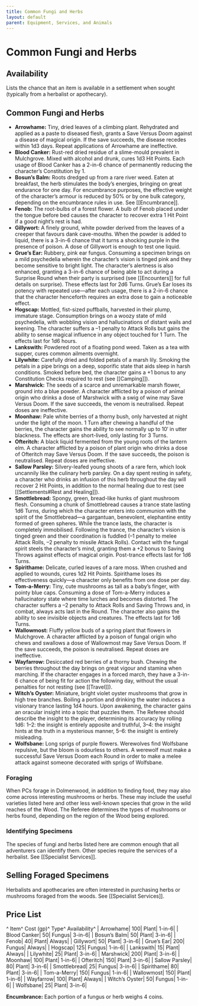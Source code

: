 ```yaml
---
title: Common Fungi and Herbs
layout: default
parent: Equipment, Services, and Animals
---
```


# Common Fungi and Herbs 

## Availability 

Lists the chance that an item is available in a settlement when sought (typically from a herbalist or apothecary).

## Common Fungi and Herbs 

  - **Arrowhame:** Tiny, dried leaves of a climbing plant. Rehydrated and applied as a paste to diseased flesh, grants a Save Versus Doom against a disease of magical origin. If the save succeeds, the disease recedes within 1d3 days. Repeat applications of Arrowhame are ineffective.
  - **Blood Canker:** Rust-red dried residue of a slime-mould prevalent in Mulchgrove. Mixed with alcohol and drunk, cures 1d3 Hit Points. Each usage of Blood Canker has a 2-in-6 chance of permanently reducing the character’s Constitution by 1.
  - **Bosun’s Balm:** Roots dredged up from a rare river weed. Eaten at breakfast, the herb stimulates the body’s energies, bringing on great endurance for one day. For encumbrance purposes, the effective weight of the character’s armour is reduced by 50% or by one bulk category, depending on the encumbrance rules in use. See [[Encumbrance]].
  - **Fenob:** The root-bulbs of a forest flower. A bulb of Fenob placed under the tongue before bed causes the character to recover extra 1 Hit Point if a good night’s rest is had.
  - **Gillywort:** A finely ground, white powder derived from the leaves of a creeper that favours dank cave-mouths. When the powder is added to liquid, there is a 3-in-6 chance that it turns a shocking purple in the presence of poison. A dose of Gillywort is enough to test one liquid.
  - **Grue’s Ear:** Rubbery, pink ear fungus. Consuming a specimen brings on a mild psychedelia wherein the character’s vision is tinged pink and they become sensitive to bright light. The character’s alertness is also enhanced, granting a 3-in-6 chance of being able to act during a Surprise Round when their party is surprised (see [[Encounters]] for full details on surprise). These effects last for 2d6 Turns. Grue’s Ear loses its potency with repeated use—after each usage, there is a 2-in-6 chance that the character henceforth requires an extra dose to gain a noticeable effect.
  - **Hogscap:** Mottled, fist-sized puffballs, harvested in their plump, immature stage. Consumption brings on a woozy state of mild psychedelia, with wobbling vision and hallucinations of distant wails and keening. The character suffers a –1 penalty to Attack Rolls but gains the ability to sense magical influence in any object touched for 1 Turn. The effects last for 1d6 hours.
  - **Lankswith:** Powdered root of a floating pond weed. Taken as a tea with supper, cures common ailments overnight.
  - **Lilywhite:** Carefully dried and folded petals of a marsh lily. Smoking the petals in a pipe brings on a deep, soporific state that aids sleep in harsh conditions. Smoked before bed, the character gains a +1 bonus to any Constitution Checks required to rest (see [[Camping]]).
  - **Marshwick:** The seeds of a scarce and unremarkable marsh flower, ground into a blue powder. A character afflicted by a poison of animal origin who drinks a dose of Marshwick with a swig of wine may Save Versus Doom. If the save succeeds, the venom is neutralised. Repeat doses are ineffective.
  - **Moonhaw:** Pale white berries of a thorny bush, only harvested at night under the light of the moon. 1 Turn after chewing a handful of the berries, the character gains the ability to see normally up to 10′ in utter blackness. The effects are short-lived, only lasting for 3 Turns.
  - **Ofteritch:** A black liquid fermented from the young roots of the lantern elm. A character afflicted by a poison of plant origin who drinks a dose of Ofteritch may Save Versus Doom. If the save succeeds, the poison is neutralised. Repeat doses are ineffective.
  - **Sallow Parsley:** Silvery-leafed young shoots of a rare fern, which look uncannily like the culinary herb parsley. On a day spent resting in safety, a character who drinks an infusion of this herb throughout the day will recover 2 Hit Points, in addition to the normal healing due to rest (see [[Settlements#Rest and Healing]]).
  - **Smottlebread:** Spongy, green, bread-like hunks of giant mushroom flesh. Consuming a chunk of Smottlebread causes a trance state lasting 1d6 Turns, during which the character enters into communion with the spirit of the Smottlebread—a gargantuan, benevolent, elephantine entity formed of green spheres. While the trance lasts, the character is completely immobilised. Following the trance, the character’s vision is tinged green and their coordination is fuddled (–1 penalty to melee Attack Rolls, –2 penalty to missile Attack Rolls). Contact with the fungal spirit steels the character’s mind, granting them a +2 bonus to Saving Throws against effects of magical origin. Post-trance effects last for 1d6 Turns.
  - **Spirithame:** Delicate, curled leaves of a rare moss. When crushed and applied to wounds, cures 1d2 Hit Points. Spirithame loses its effectiveness quickly—a character only benefits from one dose per day.
  - **Tom-a-Merry:** Tiny, cute mushrooms as tall as a baby’s finger, with pointy blue caps. Consuming a dose of Tom-a-Merry induces a hallucinatory state where time lurches and becomes distorted. The character suffers a –2 penalty to Attack Rolls and Saving Throws and, in combat, always acts last in the Round. The character also gains the ability to see invisible objects and creatures. The effects last for 1d6 Turns.
  - **Wallowmost:** Fluffy yellow buds of a spring plant that flowers in Mulchgrove. A character afflicted by a poison of fungal origin who chews and swallows a dose of Wallowmost may Save Versus Doom. If the save succeeds, the poison is neutralised. Repeat doses are ineffective.
  - **Wayfarrow:** Desiccated red berries of a thorny bush. Chewing the berries throughout the day brings on great vigour and stamina when marching. If the character engages in a forced march, they have a 3-in-6 chance of being fit for action the following day, without the usual penalties for not resting (see [[Travel]]).
  - **Witch’s Oyster:** Miniature, bright violet oyster mushrooms that grow in high tree branches. Boiling a portion and drinking the water induces a visionary trance lasting 1d4 hours. Upon awakening, the character gains an oracular insight into a topic that puzzles them. The Referee should describe the insight to the player, determining its accuracy by rolling 1d6: 1–2: the insight is entirely apposite and truthful, 3–4: the insight hints at the truth in a mysterious manner, 5–6: the insight is entirely misleading.
  - **Wolfsbane:** Long sprigs of purple flowers. Werewolves find Wolfsbane repulsive, but the bloom is odourless to others. A werewolf must make a successful Save Versus Doom each Round in order to make a melee attack against someone decorated with sprigs of Wolfsbane.

### Foraging 

When PCs forage in Dolmenwood, in addition to finding food, they may also come across interesting mushrooms or herbs. These may include the useful varieties listed here and other less well-known species that grow in the wild reaches of the Wood. The Referee determines the types of mushrooms or herbs found, depending on the region of the Wood being explored.

### Identifying Specimens 

The species of fungi and herbs listed here are common enough that all adventurers can identify them. Other species require the services of a herbalist. See [[Specialist Services]].

## Selling Foraged Specimens 

Herbalists and apothecaries are often interested in purchasing herbs or mushrooms foraged from the woods. See [[Specialist Services]].

## Price List 

^ Item^ Cost (gp)^ Type^ Availability^
| Arrowhame| 100| Plant| 1-in-6|
| Blood Canker| 50| Fungus| 3-in-6|
| Bosun’s Balm| 50| Plant| 3-in-6|
| Fenob| 40| Plant| Always|
| Gillywort| 50| Plant| 3-in-6|
| Grue’s Ear| 200| Fungus| Always|
| Hogscap| 125| Fungus| 1-in-6|
| Lankswith| 15| Plant| Always|
| Lilywhite| 25| Plant| 3-in-6|
| Marshwick| 200| Plant| 3-in-6|
| Moonhaw| 100| Plant| 1-in-6|
| Ofteritch| 150| Plant| 3-in-6|
| Sallow Parsley| 80| Plant| 3-in-6|
| Smottlebread| 25| Fungus| 3-in-6|
| Spirithame| 80| Plant| 3-in-6|
| Tom-a-Merry| 150| Fungus| 1-in-6|
| Wallowmost| 150| Plant| 1-in-6|
| Wayfarrow| 100| Plant| Always|
| Witch’s Oyster| 50| Fungus| 1-in-6|
| Wolfsbane| 25| Plant| 3-in-6|

**Encumbrance:** Each portion of a fungus or herb weighs 4 coins.